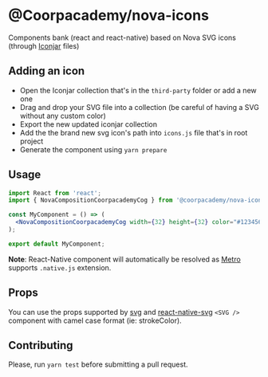 # @Coorpacademy/nova-icons

Components bank (react and react-native) based on Nova SVG icons (through [Iconjar](https://geticonjar.com) files)

## Adding an icon

- Open the Iconjar collection that's in the `third-party` folder or add a new one
- Drag and drop your SVG file into a collection (be careful of having a SVG without any custom color)
- Export the new updated iconjar collection
- Add the the brand new svg icon's path into `icons.js` file that's in root project
- Generate the component using `yarn prepare`

## Usage

```jsx
import React from 'react';
import { NovaCompositionCoorpacademyCog } from '@coorpacademy/nova-icons';

const MyComponent = () => (
  <NovaCompositionCoorpacademyCog width={32} height={32} color="#123456" />
);

export default MyComponent;
```

**Note**: React-Native component will automatically be resolved as [Metro](https://github.com/facebook/metro) supports `.native.js` extension.

## Props

You can use the props supported by [svg](https://developer.mozilla.org/docs/Web/SVG/Attribute) and [react-native-svg](https://github.com/react-native-community/react-native-svg) `<SVG />` component with camel case format (ie: strokeColor).

## Contributing

Please, run `yarn test` before submitting a pull request.
